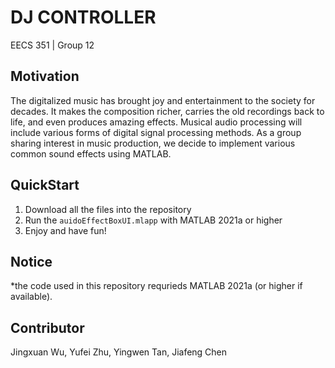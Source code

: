 DJ CONTROLLER
=============
EECS 351 | Group 12

## Motivation
The digitalized music has brought joy and entertainment to the society for decades. It makes the composition richer, carries the old recordings back to life, and even produces amazing effects. Musical audio processing will include various forms of digital signal processing methods. As a group sharing interest in music production, we decide to implement various common sound effects using MATLAB.

## QuickStart
1. Download all the files into the repository
2. Run the `auidoEffectBoxUI.mlapp` with MATLAB 2021a or higher
3. Enjoy and have fun!

## Notice
*the code used in this repository requrieds MATLAB 2021a (or higher if available).

## Contributor
Jingxuan Wu, Yufei Zhu, Yingwen Tan, Jiafeng Chen
